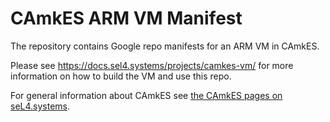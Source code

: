 <!--
     Copyright 2019, Data61, CSIRO

     SPDX-License-Identifier: BSD-2-Clause
-->

CAmkES ARM VM Manifest
======================

The repository contains Google repo manifests for an ARM VM in CAmkES.

Please see <https://docs.sel4.systems/projects/camkes-vm/> for more
information on how to build the VM and use this repo.

For general information about CAmkES see [the CAmkES pages on
seL4.systems](https://docs.sel4.systems/projects/camkes/).
